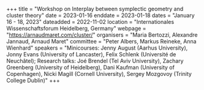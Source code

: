 +++
title = "Workshop on Interplay between symplectic geometry and cluster theory"
date = 2023-01-16
enddate = 2023-01-18
dates = "January 16 - 18, 2023"
dateadded = 2022-11-02
location = "Internationales Wissenschaftsforum Heidelberg, Germany"
webpage = "https://arnaudmaret.com/cluster/"
organisers = "Maria Bertozzi, Alexandre Jannaud, Arnaud Maret"
committee = "Peter Albers, Markus Reineke, Anna Wienhard"
speakers = "Minicourses: Jenny August (Aarhus University), Jonny Evans (University of Lancaster), Felix Schlenk (Université de Neuchâtel); Research talks: Joé Brendel (Tel Aviv University), Zachary Greenberg (University of Heidelberg), Dani Kaufman (University of Copenhagen), Nicki Magill (Cornell University), Sergey Mozgovoy (Trinity College Dublin)"
+++
